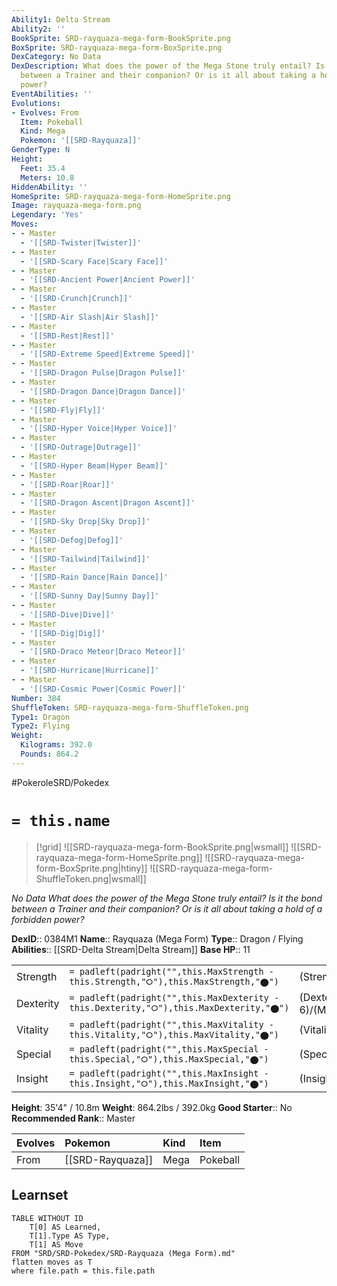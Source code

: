 ```yaml
---
Ability1: Delta Stream
Ability2: ''
BookSprite: SRD-rayquaza-mega-form-BookSprite.png
BoxSprite: SRD-rayquaza-mega-form-BoxSprite.png
DexCategory: No Data
DexDescription: What does the power of the Mega Stone truly entail? Is it the bond
  between a Trainer and their companion? Or is it all about taking a hold of a forbidden
  power?
EventAbilities: ''
Evolutions:
- Evolves: From
  Item: Pokeball
  Kind: Mega
  Pokemon: '[[SRD-Rayquaza]]'
GenderType: N
Height:
  Feet: 35.4
  Meters: 10.8
HiddenAbility: ''
HomeSprite: SRD-rayquaza-mega-form-HomeSprite.png
Image: rayquaza-mega-form.png
Legendary: 'Yes'
Moves:
- - Master
  - '[[SRD-Twister|Twister]]'
- - Master
  - '[[SRD-Scary Face|Scary Face]]'
- - Master
  - '[[SRD-Ancient Power|Ancient Power]]'
- - Master
  - '[[SRD-Crunch|Crunch]]'
- - Master
  - '[[SRD-Air Slash|Air Slash]]'
- - Master
  - '[[SRD-Rest|Rest]]'
- - Master
  - '[[SRD-Extreme Speed|Extreme Speed]]'
- - Master
  - '[[SRD-Dragon Pulse|Dragon Pulse]]'
- - Master
  - '[[SRD-Dragon Dance|Dragon Dance]]'
- - Master
  - '[[SRD-Fly|Fly]]'
- - Master
  - '[[SRD-Hyper Voice|Hyper Voice]]'
- - Master
  - '[[SRD-Outrage|Outrage]]'
- - Master
  - '[[SRD-Hyper Beam|Hyper Beam]]'
- - Master
  - '[[SRD-Roar|Roar]]'
- - Master
  - '[[SRD-Dragon Ascent|Dragon Ascent]]'
- - Master
  - '[[SRD-Sky Drop|Sky Drop]]'
- - Master
  - '[[SRD-Defog|Defog]]'
- - Master
  - '[[SRD-Tailwind|Tailwind]]'
- - Master
  - '[[SRD-Rain Dance|Rain Dance]]'
- - Master
  - '[[SRD-Sunny Day|Sunny Day]]'
- - Master
  - '[[SRD-Dive|Dive]]'
- - Master
  - '[[SRD-Dig|Dig]]'
- - Master
  - '[[SRD-Draco Meteor|Draco Meteor]]'
- - Master
  - '[[SRD-Hurricane|Hurricane]]'
- - Master
  - '[[SRD-Cosmic Power|Cosmic Power]]'
Number: 384
ShuffleToken: SRD-rayquaza-mega-form-ShuffleToken.png
Type1: Dragon
Type2: Flying
Weight:
  Kilograms: 392.0
  Pounds: 864.2
---
```


#PokeroleSRD/Pokedex

# `= this.name`

> [!grid]
> ![[SRD-rayquaza-mega-form-BookSprite.png|wsmall]]
> ![[SRD-rayquaza-mega-form-HomeSprite.png]]
> ![[SRD-rayquaza-mega-form-BoxSprite.png|htiny]]
> ![[SRD-rayquaza-mega-form-ShuffleToken.png|wsmall]]


*No Data*
*What does the power of the Mega Stone truly entail? Is it the bond between a Trainer and their companion? Or is it all about taking a hold of a forbidden power?*

**DexID**:: 0384M1
**Name**:: Rayquaza (Mega Form)
**Type**:: Dragon / Flying
**Abilities**:: [[SRD-Delta Stream|Delta Stream]]
**Base HP**:: 11

|           |                                                                                        |                                          |
| --------- | -------------------------------------------------------------------------------------- | ---------------------------------------- |
| Strength  | `= padleft(padright("",this.MaxStrength - this.Strength,"⭘"),this.MaxStrength,"⬤")`    | (Strength::9)/(MaxStrength::9)   |
| Dexterity | `= padleft(padright("",this.MaxDexterity - this.Dexterity,"⭘"),this.MaxDexterity,"⬤")` | (Dexterity:: 6)/(MaxDexterity::6) |
| Vitality  | `= padleft(padright("",this.MaxVitality - this.Vitality,"⭘"),this.MaxVitality,"⬤")`    | (Vitality::6)/(MaxVitality::6)   |
| Special   | `= padleft(padright("",this.MaxSpecial - this.Special,"⭘"),this.MaxSpecial,"⬤")`       | (Special::9)/(MaxSpecial::9)     |
| Insight   | `= padleft(padright("",this.MaxInsight - this.Insight,"⭘"),this.MaxInsight,"⬤")`       | (Insight::6)/(MaxInsight::6)     |

**Height**: 35'4" / 10.8m
**Weight**: 864.2lbs / 392.0kg
**Good Starter**:: No
**Recommended Rank**:: Master

| Evolves   | Pokemon          | Kind   | Item     |
|:----------|:-----------------|:-------|:---------|
| From      | [[SRD-Rayquaza]] | Mega   | Pokeball |

## Learnset

```dataview
TABLE WITHOUT ID
    T[0] AS Learned,
    T[1].Type AS Type,
    T[1] AS Move
FROM "SRD/SRD-Pokedex/SRD-Rayquaza (Mega Form).md"
flatten moves as T
where file.path = this.file.path
```

